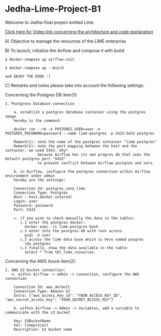 # Jedha-Lime-Project-B1


Welcome to Jedha-final project entited Lime 

<a href="https://share.vidyard.com/watch/wfWSABNAvz336eZqVAuWY9?">Click here for Video link concerning the architecture and code explanation</a>


A) Objective
to manage the resources of the LIME enterprise

B) To launch, initialize the Airflow and compose it with build:

    $ docker-compose up airflow-init

    $ docker-compose up --build

    and ENJOY THE RIDE :)

C) Remarks and notes
please take into account the follwoing settings:

Concerning the Postgres DB item(1):

    1. Postgress Database connection
    
        a. establish a postgres database container using the postgres image
        hereby is the command:
        
        docker run --rm -e POSTGRES_USER=user -e POSTGRES_PASSWORD=password --name lime-postgres -p 5433:5432 postgres

        Remark(1): note the name of the postgres container "lime-postgres"
        Remark(2): note the port mapping between the host and the container, we used 5433. why? 
                   because Airflow has its own progres db that uses the default postgres port "5432"
                   to prevent conflict between Airflow postgres and ours.

        b. in Airflow, configure the postgres connection within Airflow environment under admin
        hereby are the settings:

        Connection Id: postgres_conn_lime
        Connection Type: Postgres
        Host : host.docker.internal
        Login: user
        Password: password
        Port: 5433

        c. if you wish to check manually the data in the tables:
           c.1 enter the postgres docker:
             docker exec -it lime-postgres bash
           c.2 enter into the postgres db with root access
             psql -U user
           c.3 access the lime data base which is here named posgres
             \du postgres
           c.3 finally, show the data available in the table:
             select * from tbl_lime_resources.

Concerning the AWS Azure item(2):


    2. AWS S3 bucket connection:
       a. within Airflow -> admin -> connection, configure the AWS connection

        Connection Id: aws_default
        Connection Type: Amazon S3
        Extra: {"aws_access_key_id": "YOUR_ACCESS_KEY_ID", "aws_secret_access_key": "YOUR_SECRET_ACCESS_KEY"}

        b. within Airflow -> Admin -> Variables, add a variable to communicate with the s3 bucket

        Key: S3BucketName
        Val: limeproject
        Description: S3 bucket name



       


